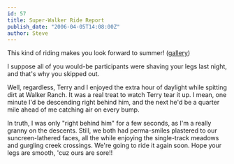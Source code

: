 ```yaml
---
id: 57
title: Super-Walker Ride Report
publish_date: "2006-04-05T14:08:00Z"
author: Steve
---
```

  
This kind of riding makes you look forward to summer! ([gallery](http://picasaweb.google.com/flagstafffrenzy/WalkerRanchLoop))

I suppose all of you would-be participants were shaving your legs last night, and that's why you skipped out.

Well, regardless, Terry and I enjoyed the extra hour of daylight while spitting dirt at Walker Ranch. It was a real treat to watch Terry tear it up. I mean, one minute I'd be descending right behind him, and the next he'd be a quarter mile ahead of me catching air on every bump.

In truth, I was only "right behind him" for a few seconds, as I'm a really granny on the descents. Still, we both had perma-smiles plastered to our suncreen-lathered faces, all the while enjoying the single-track meadows and gurgling creek crossings. We're going to ride it again soon. Hope your legs are smooth, 'cuz ours are sore!!
